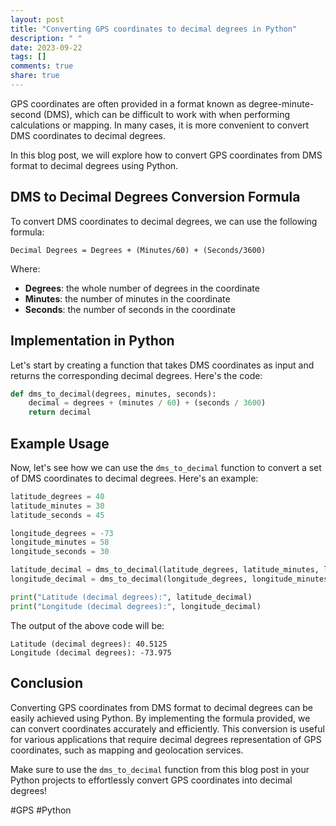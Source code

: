 ```yaml
---
layout: post
title: "Converting GPS coordinates to decimal degrees in Python"
description: " "
date: 2023-09-22
tags: []
comments: true
share: true
---
```


GPS coordinates are often provided in a format known as degree-minute-second (DMS), which can be difficult to work with when performing calculations or mapping. In many cases, it is more convenient to convert DMS coordinates to decimal degrees.

In this blog post, we will explore how to convert GPS coordinates from DMS format to decimal degrees using Python.

## DMS to Decimal Degrees Conversion Formula

To convert DMS coordinates to decimal degrees, we can use the following formula:

```
Decimal Degrees = Degrees + (Minutes/60) + (Seconds/3600)
```

Where:
- **Degrees**: the whole number of degrees in the coordinate
- **Minutes**: the number of minutes in the coordinate
- **Seconds**: the number of seconds in the coordinate

## Implementation in Python

Let's start by creating a function that takes DMS coordinates as input and returns the corresponding decimal degrees. Here's the code:

```python
def dms_to_decimal(degrees, minutes, seconds):
    decimal = degrees + (minutes / 60) + (seconds / 3600)
    return decimal
```

## Example Usage

Now, let's see how we can use the `dms_to_decimal` function to convert a set of DMS coordinates to decimal degrees. Here's an example:

```python
latitude_degrees = 40
latitude_minutes = 30
latitude_seconds = 45

longitude_degrees = -73
longitude_minutes = 58
longitude_seconds = 30

latitude_decimal = dms_to_decimal(latitude_degrees, latitude_minutes, latitude_seconds)
longitude_decimal = dms_to_decimal(longitude_degrees, longitude_minutes, longitude_seconds)

print("Latitude (decimal degrees):", latitude_decimal)
print("Longitude (decimal degrees):", longitude_decimal)
```

The output of the above code will be:

```
Latitude (decimal degrees): 40.5125
Longitude (decimal degrees): -73.975
```

## Conclusion

Converting GPS coordinates from DMS format to decimal degrees can be easily achieved using Python. By implementing the formula provided, we can convert coordinates accurately and efficiently. This conversion is useful for various applications that require decimal degrees representation of GPS coordinates, such as mapping and geolocation services.

Make sure to use the `dms_to_decimal` function from this blog post in your Python projects to effortlessly convert GPS coordinates into decimal degrees!

#GPS #Python